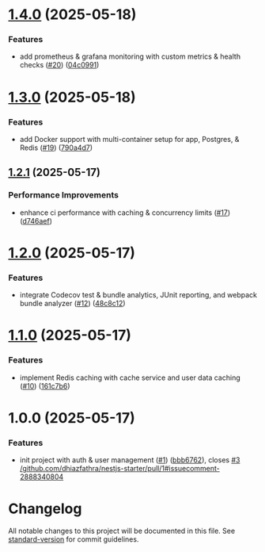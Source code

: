 # [1.4.0](https://github.com/dhiazfathra/nestjs-starter/compare/v1.3.0...v1.4.0) (2025-05-18)


### Features

* add prometheus & grafana monitoring with custom metrics & health checks ([#20](https://github.com/dhiazfathra/nestjs-starter/issues/20)) ([04c0991](https://github.com/dhiazfathra/nestjs-starter/commit/04c099107b4accce6f9a53b3ee5766b16648e01b))

# [1.3.0](https://github.com/dhiazfathra/nestjs-starter/compare/v1.2.1...v1.3.0) (2025-05-18)


### Features

* add Docker support with multi-container setup for app, Postgres, & Redis ([#19](https://github.com/dhiazfathra/nestjs-starter/issues/19)) ([790a4d7](https://github.com/dhiazfathra/nestjs-starter/commit/790a4d7a4ea3f069189da5dad1cfde0db7c2af06))

## [1.2.1](https://github.com/dhiazfathra/nestjs-starter/compare/v1.2.0...v1.2.1) (2025-05-17)


### Performance Improvements

* enhance ci performance with caching & concurrency limits ([#17](https://github.com/dhiazfathra/nestjs-starter/issues/17)) ([d746aef](https://github.com/dhiazfathra/nestjs-starter/commit/d746aef2906278a0e056b498622af7b682592d67))

# [1.2.0](https://github.com/dhiazfathra/nestjs-starter/compare/v1.1.0...v1.2.0) (2025-05-17)


### Features

* integrate Codecov test & bundle analytics, JUnit reporting, and webpack bundle analyzer ([#12](https://github.com/dhiazfathra/nestjs-starter/issues/12)) ([48c8c12](https://github.com/dhiazfathra/nestjs-starter/commit/48c8c128e4bc6af9da7876b8fcf60a875f45aedb))

# [1.1.0](https://github.com/dhiazfathra/nestjs-starter/compare/v1.0.0...v1.1.0) (2025-05-17)


### Features

* implement Redis caching with cache service and user data caching ([#10](https://github.com/dhiazfathra/nestjs-starter/issues/10)) ([161c7b6](https://github.com/dhiazfathra/nestjs-starter/commit/161c7b6c9ed6873a63054e6fbcdc999b42fe05f6))

# 1.0.0 (2025-05-17)


### Features

* init project with auth & user management ([#1](https://github.com/dhiazfathra/nestjs-starter/issues/1)) ([bbb6762](https://github.com/dhiazfathra/nestjs-starter/commit/bbb67625fc4c6f8e4d8078d3fe8ec411befc0f13)), closes [#3](https://github.com/dhiazfathra/nestjs-starter/issues/3) [/github.com/dhiazfathra/nestjs-starter/pull/1#issuecomment-2888340804](https://github.com//github.com/dhiazfathra/nestjs-starter/pull/1/issues/issuecomment-2888340804)

# Changelog

All notable changes to this project will be documented in this file. See [standard-version](https://github.com/conventional-changelog/standard-version) for commit guidelines.
